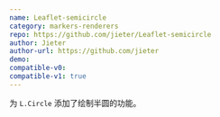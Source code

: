 ```yaml
---
name: Leaflet-semicircle
category: markers-renderers
repo: https://github.com/jieter/Leaflet-semicircle
author: Jieter
author-url: https://github.com/jieter
demo: 
compatible-v0:
compatible-v1: true
---
```


为 <code>L.Circle</code> 添加了绘制半圆的功能。
